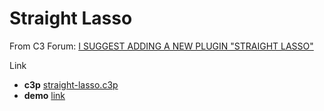 # Straight Lasso

From C3 Forum: [I SUGGEST ADDING A NEW PLUGIN "STRAIGHT LASSO"](https://www.construct.net/en/forum/construct-3/general-discussion-7/suggest-adding-new-plugin-158450)

Link

* **c3p** [straight-lasso.c3p](source/c3p/straight-lasso.c3p)
* **demo** [link](demo)
